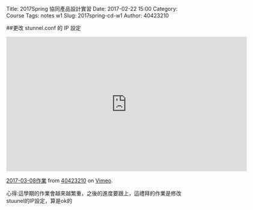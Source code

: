 Title: 2017Spring 協同產品設計實習
Date: 2017-02-22 15:00
Category: Course
Tags: notes  w1
Slug: 2017spring-cd-w1
Author: 40423210

##更改 stunnel.conf 的 IP 設定

<iframe src="https://player.vimeo.com/video/207314525" width="640" height="359" frameborder="0" webkitallowfullscreen mozallowfullscreen allowfullscreen></iframe>
<p><a href="https://vimeo.com/207314525">2017-03-08作業</a> from <a href="https://vimeo.com/user61434176">40423210</a> on <a href="https://vimeo.com">Vimeo</a>.</p>

<p>心得:這學期的作業會越來越繁重，之後的進度要跟上，這禮拜的作業是修改stuunel的IP設定，算是ok的</p>